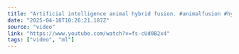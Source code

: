 ```yaml
---
title: "Artificial intelligence animal hybrid fusion. #animalfusion #hybrids #animals #fusion #shorts"
date: "2025-04-18T10:26:21.187Z"
source: "video"
link: "https://www.youtube.com/watch?v=fs-cUd0B2x4"
tags: ["video", "ml"]
---
```



